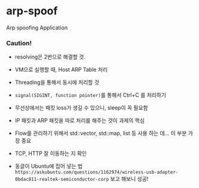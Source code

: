 # arp-spoof
Arp spoofing Application

### Caution!
* resolving은 2번으로 해결할 것.
* VM으로 실행할 때, Host ARP Table 처리
* Threading을 통해서 동시에 처리할 것
* `signal(SIGINT, function pointer)`를 통해서 Ctrl+C 를 처리하기
* 무선상에서는 패킷 loss가 생길 수 있으니, sleep이 꼭 필요함
* IP 패킷과 ARP 패킷을 따로 처리를 해주는 것이 과제의 핵심
* Flow를 관리하기 위해서 std::vector, std::map, list 등 사용 하는 데... 이 부분 가장 중요
* TCP, HTTP 잘 이동하는 지 확인

* 동글이 Ubuntu에 집어 넣는 법 `https://askubuntu.com/questions/1162974/wireless-usb-adapter-0bdac811-realtek-semiconductor-corp` 보고 해보니 성공!
